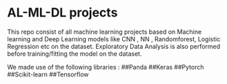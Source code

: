 # AL-ML-DL projects
This repo consist of all machine learning projects based on Machine learning and Deep Learning models like CNN , NN , Randomforest, Logistic Regression etc on the dataset. Exploratory Data Analysis is also performed before training/fitting the model on the dataset.

We made use of the following libraries :
##Panda 
##Keras
##Pytorch
##Scikit-learn
##Tensorflow
